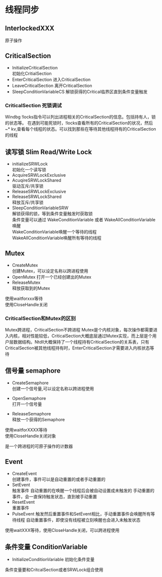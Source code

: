 # 线程同步
## InterlockedXXX
原子操作
## CriticalSection
+ InitializeCriticalSection     
初始化CritialSection
+ EnterCriticalSection
进入CriticalSection
+ LeaveCriticalSection
离开CriticalSection
+ SleepConditionVariableCS
解锁获得的Critical临界区直到条件变量触发
### CriticalSection 死锁调试
Windbg !locks指令可以列出进程相关的CriticalSection的信息。包括持有人，锁的状态等。
在遇到可能死锁时，!locks查看所有的CriticalSection的状况，然后~* kv,查看每个线程的状态。可以找到那些在等待其他线程持有的CriticalSection的线程
## 读写锁 Slim Read/Write Lock
+ initializeSRWLock     
初始化一个读写锁
+ AcquireSRWLockExclusive
+ AcuqireSRWLockShared      
驱动互斥/共享锁
+ ReleaseSRWLockExclusive
+ ReleaseSRWLockShared      
释放互斥/共享锁
+ SleepConditionVariableSRW     
解锁获得的锁，等到条件变量触发时获取锁      
条件变量可以通过 WakeConditionVariable 或者 WakeAllConditionVariable 唤醒   
WakeConditionVariable唤醒一个等待的线程     
WakeAllConditionVariable唤醒所有等待的线程

## Mutex
+ CreateMutex       
创建Mutex，可以设定名称以跨进程使用
+ OpenMutex
打开一个已经创建出的Mutex
+ ReleaseMutex      
释放获取到的Mutex

使用waitforxxx等待      
使用CloseHandle关闭
### CriticalSection和Mutex的区别
Mutex跨进程，CriticalSection不跨进程
Mutex是个内核对象，每次操作都需要进入内核，相对性能较低，CriticalSection大概底层通过Mutex实现，而上层是个用户层数据结构。Ntdll大概保持了一个线程持有CriticalSection的关系表，只有CriticalSection被其他线程持有时，EnterCriticalSection才需要进入内核状态等待



## 信号量 semaphore
+ CreateSemaphore       
创建一个信号量,可以设定名称以跨进程使用

+ OpenSemaphore     
打开一个信号量
+ ReleaseSemaphore      
释放一个获得的Semaphore

使用waitforXXXX等待     
使用CloseHandle关闭对象

是一个跨进程的可原子操作的计数器

## Event
+ CreateEvent       
创建事件，事件可以是自动重置的或者手动重置的        
+ SetEvent  
触发事件
自动重置的在唤醒一个线程后会被自动设置成未触发的
手动重置的事件，会一直保持触发状态，直到被手动重置
+ ResetEvent    
重置事件
+ PulseEvent
触发然后重置事件和SetEvent相比，手动重置事件会唤醒所有等待线程
自动重置事件，即使没有线程被立刻唤醒也会进入未触发状态

使用waitXXX等待，使用CloseHandle关闭，可以跨进程使用

## 条件变量 ConditionVariable
+ InitializeConditionVariable 初始化条件变量

条件变量要和CritcalSection或者SRWLock组合使用

